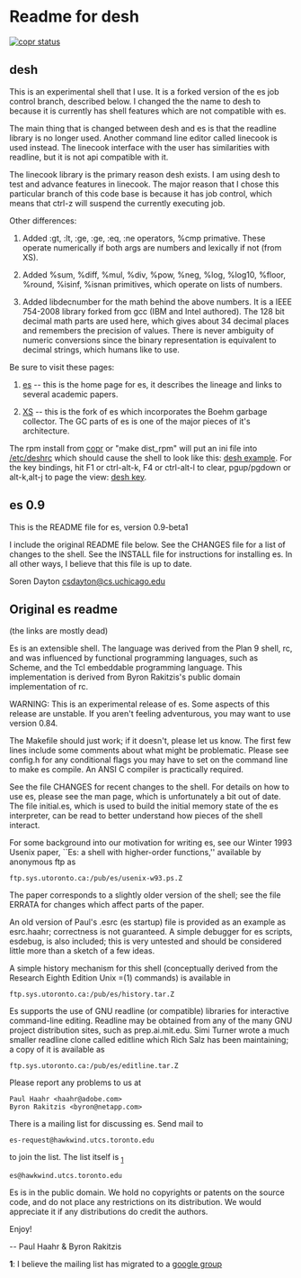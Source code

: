 # Readme for desh

[![copr status](https://copr.fedorainfracloud.org/coprs/injinj/gold/package/desh/status_image/last_build.png)](https://copr.fedorainfracloud.org/coprs/injinj/gold/package/desh/)

## desh

This is an experimental shell that I use.  It is a forked version of the es job
control branch, described below.  I changed the the name to desh to because it
is currently has shell features which are not compatible with es.

The main thing that is changed between desh and es is that the readline library
is no longer used.  Another command line editor called linecook is used
instead.  The linecook interface with the user has similarities with readline,
but it is not api compatible with it.

The linecook library is the primary reason desh exists.  I am using desh to
test and advance features in linecook.  The major reason that I chose this
particular branch of this code base is because it has job control, which means
that ctrl-z will suspend the currently executing job.

Other differences:

1. Added :gt, :lt, :ge, :ge, :eq, :ne operators, %cmp primative. These operate
   numerically if both args are numbers and lexically if not (from XS).

2. Added %sum, %diff, %mul, %div, %pow, %neg, %log, %log10, %floor, %round,
   %isinf, %isnan primitives, which operate on lists of numbers.

3. Added libdecnumber for the math behind the above numbers.  It is a IEEE
   754-2008 library forked from gcc (IBM and Intel authored).  The 128 bit
   decimal math parts are used here, which gives about 34 decimal places and
   remembers the precision of values.  There is never ambiguity of numeric
   conversions since the binary representation is equivalent to decimal
   strings, which humans like to use.

Be sure to visit these pages:

1. [es](https://wryun.github.io/es-shell/) -- this is the home page for es, it
   describes the lineage and links to several academic papers.

2. [XS](https://github.com/TieDyedDevil/XS) -- this is the fork of es which
   incorporates the Boehm garbage collector.  The GC parts of es is one of the
   major pieces of it's architecture.

The rpm install from
[copr](https://copr.fedorainfracloud.org/coprs/injinj/gold/) or "make dist_rpm"
will put an ini file into [/etc/deshrc](script/deshrc) which should cause the
shell to look like this: [desh example](doc/desh_example.png).  For the key
bindings, hit F1 or ctrl-alt-k, F4 or ctrl-alt-l to clear, pgup/pgdown or
alt-k,alt-j to page the view: [desh key](doc/desh_key.png).

## es 0.9

This is the README file for es, version 0.9-beta1

I include the original README file below.  See the CHANGES file for 
a list of changes to the shell.  See the INSTALL file for instructions 
for installing es.  In all other ways, I believe that this file is up
to date.

Soren Dayton
csdayton@cs.uchicago.edu

## Original es readme

(the links are mostly dead)

Es is an extensible shell.  The language was derived from the Plan 9
shell, rc, and was influenced by functional programming languages,
such as Scheme, and the Tcl embeddable programming language.  This
implementation is derived from Byron Rakitzis's public domain
implementation of rc.

WARNING: This is an experimental release of es.  Some aspects of this
	 release are unstable.  If you aren't feeling adventurous, you
	 may want to use version 0.84.

The Makefile should just work; if it doesn't, please let us know.  The
first few lines include some comments about what might be problematic.
Please see config.h for any conditional flags you may have to set on
the command line to make es compile.  An ANSI C compiler is
practically required.

See the file CHANGES for recent changes to the shell.  For details on
how to use es, please see the man page, which is unfortunately a bit
out of date.  The file initial.es, which is used to build the initial
memory state of the es interpreter, can be read to better understand
how pieces of the shell interact.

For some background into our motivation for writing es, see our Winter
1993 Usenix paper, ``Es: a shell with higher-order functions,''
available by anonymous ftp as

	ftp.sys.utoronto.ca:/pub/es/usenix-w93.ps.Z

The paper corresponds to a slightly older version of the shell;  see
the file ERRATA for changes which affect parts of the paper.

An old version of Paul's .esrc (es startup) file is provided as an
example as esrc.haahr; correctness is not guaranteed.  A simple
debugger for es scripts, esdebug, is also included; this is very
untested and should be considered little more than a sketch of a few
ideas.

A simple history mechanism for this shell (conceptually derived from
the Research Eighth Edition Unix =(1) commands) is available in

	ftp.sys.utoronto.ca:/pub/es/history.tar.Z

Es supports the use of GNU readline (or compatible) libraries for
interactive command-line editing.  Readline may be obtained from any
of the many GNU project distribution sites, such as prep.ai.mit.edu.
Simi Turner wrote a much smaller readline clone called editline which
Rich Salz has been maintaining; a copy of it is available as

	ftp.sys.utoronto.ca:/pub/es/editline.tar.Z

Please report any problems to us at

	Paul Haahr <haahr@adobe.com>
	Byron Rakitzis <byron@netapp.com>

There is a mailing list for discussing es.  Send mail to

	es-request@hawkwind.utcs.toronto.edu

to join the list.  The list itself is <sub id="ml">[1](#ml)</sup>

	es@hawkwind.utcs.toronto.edu

Es is in the public domain.  We hold no copyrights or patents on
the source code, and do not place any restrictions on its distribution.
We would appreciate it if any distributions do credit the authors.

Enjoy!

-- Paul Haahr & Byron Rakitzis

<b id="ml">1</b>: I believe the mailing list has migrated to a [google
  group](https://groups.google.com/forum/#!forum/es-shell)
